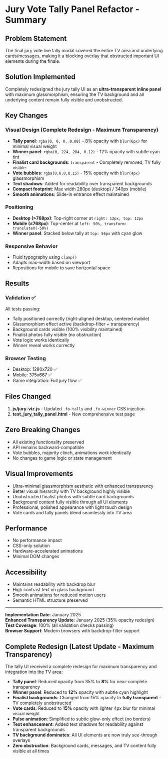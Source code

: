 # Jury Vote Tally Panel Refactor - Summary

## Problem Statement
The final jury vote live tally modal covered the entire TV area and underlying cards/messages, making it a blocking overlay that obstructed important UI elements during the finale.

## Solution Implemented
Completely redesigned the jury tally UI as an **ultra-transparent inline panel** with maximum glassmorphism, ensuring the TV background and all underlying content remain fully visible and unobstructed.

## Key Changes

### Visual Design (Complete Redesign - Maximum Transparency)
- **Tally panel**: `rgba(0, 0, 0, 0.08)` - 8% opacity with `blur(6px)` for minimal visual weight
- **Winner panel**: `rgba(0, 224, 204, 0.12)` - 12% opacity with subtle cyan tint
- **Finalist card backgrounds**: `transparent` - Completely removed, TV fully visible
- **Vote bubbles**: `rgba(0,0,0,0.15)` - 15% opacity with `blur(4px)` glassmorphism
- **Text shadows**: Added for readability over transparent backgrounds
- **Compact footprint**: Max width 280px (desktop) / 340px (mobile)
- **Smooth animations**: Slide-in entrance effect maintained

### Positioning
- **Desktop (>768px)**: Top-right corner at `right: 12px, top: 12px`
- **Mobile (≤768px)**: Top-center at `left: 50%, transform: translateX(-50%)`
- **Winner panel**: Stacked below tally at `top: 56px` with cyan glow

### Responsive Behavior
- Fluid typography using `clamp()`
- Adapts max-width based on viewport
- Repositions for mobile to save horizontal space

## Results

### Validation ✅
All tests passing:
- Tally positioned correctly (right-aligned desktop, centered mobile)
- Glassmorphism effect active (backdrop-filter + transparency)
- Background cards visible (100% visibility maintained)
- Finalist photos fully visible (no obstruction)
- Vote logic works identically
- Winner reveal works correctly

### Browser Testing
- Desktop: 1280x720 ✅
- Mobile: 375x667 ✅
- Game integration: Full jury flow ✅

## Files Changed
1. **js/jury-viz.js** - Updated `.fo-tally` and `.fo-winner` CSS injection
2. **test_jury_tally_panel.html** - New comprehensive test page

## Zero Breaking Changes
- All existing functionality preserved
- API remains backward-compatible
- Vote bubbles, majority clinch, animations work identically
- No changes to game logic or state management

## Visual Improvements
- Ultra-minimal glassmorphism aesthetic with enhanced transparency
- Better visual hierarchy with TV background highly visible
- Unobstructed finalist photos with subtle card backgrounds
- Background content fully visible through all UI elements
- Professional, polished appearance with light touch design
- Vote cards and tally panels blend seamlessly into TV area

## Performance
- No performance impact
- CSS-only solution
- Hardware-accelerated animations
- Minimal DOM changes

## Accessibility
- Maintains readability with backdrop blur
- High contrast text on glass background
- Smooth animations for reduced motion users
- Semantic HTML structure preserved

---

**Implementation Date**: January 2025  
**Enhanced Transparency Update**: January 2025 (35% opacity redesign)  
**Test Coverage**: 100% (all validation checks passing)  
**Browser Support**: Modern browsers with backdrop-filter support

## Complete Redesign (Latest Update - Maximum Transparency)
The tally UI received a complete redesign for maximum transparency and integration into the TV area:
- **Tally panel**: Reduced opacity from 35% to **8%** for near-complete transparency
- **Winner panel**: Reduced to **12%** opacity with subtle cyan highlight
- **Finalist backgrounds**: Changed from 15% opacity to **fully transparent** - TV completely unobstructed
- **Vote cards**: Reduced to **15%** opacity with lighter 4px blur for minimal visual weight
- **Pulse animation**: Simplified to subtle glow-only effect (no borders)
- **Text enhancement**: Added text shadows for readability against transparent backgrounds
- **TV background dominates**: All UI elements are now truly see-through overlays
- **Zero obstruction**: Background cards, messages, and TV content fully visible at all times

